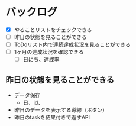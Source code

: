 # バックログ
-[x] やることリストをチェックできる
-[ ] 昨日の状態を見ることができる
-[ ] ToDoリスト内で連続達成状況を見ることができる
-[ ] 1ヶ月の達成状況を確認できる
  -[ ] 日にち、達成率

## 昨日の状態を見ることができる
* データ保存
    * 日、id、
* 昨日のデータを表示する導線（ボタン）
* 昨日のtaskを結果付きで返すAPI